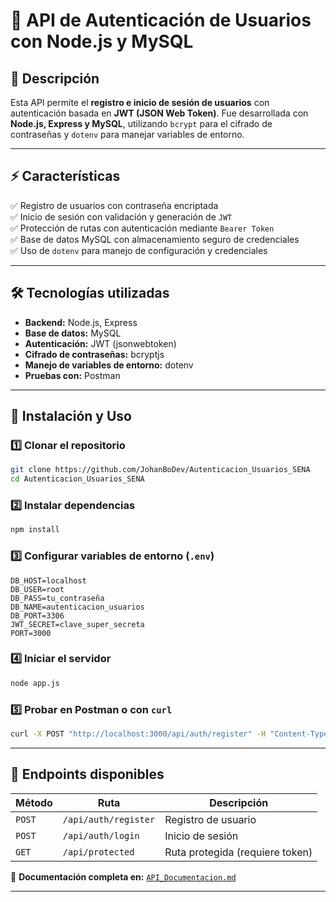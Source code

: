 # 🔐 API de Autenticación de Usuarios con Node.js y MySQL

## 📍 Descripción
Esta API permite el **registro e inicio de sesión de usuarios** con autenticación basada en **JWT (JSON Web Token)**. Fue desarrollada con **Node.js, Express y MySQL**, utilizando `bcrypt` para el cifrado de contraseñas y `dotenv` para manejar variables de entorno.

---

## ⚡ Características
✅ Registro de usuarios con contraseña encriptada  
✅ Inicio de sesión con validación y generación de `JWT`  
✅ Protección de rutas con autenticación mediante `Bearer Token`  
✅ Base de datos MySQL con almacenamiento seguro de credenciales  
✅ Uso de `dotenv` para manejo de configuración y credenciales  

---

## 🛠 Tecnologías utilizadas
- **Backend:** Node.js, Express  
- **Base de datos:** MySQL  
- **Autenticación:** JWT (jsonwebtoken)  
- **Cifrado de contraseñas:** bcryptjs  
- **Manejo de variables de entorno:** dotenv  
- **Pruebas con:** Postman  

---

## 📌 Instalación y Uso
### 1️⃣ Clonar el repositorio
```bash
git clone https://github.com/JohanBoDev/Autenticacion_Usuarios_SENA
cd Autenticacion_Usuarios_SENA
```
### 2️⃣ Instalar dependencias
```bash
npm install
```
### 3️⃣ Configurar variables de entorno (`.env`)
```env
DB_HOST=localhost
DB_USER=root
DB_PASS=tu_contraseña
DB_NAME=autenticacion_usuarios
DB_PORT=3306
JWT_SECRET=clave_super_secreta
PORT=3000
```
### 4️⃣ Iniciar el servidor
```bash
node app.js
```
### 5️⃣ Probar en Postman o con `curl`
```bash
curl -X POST "http://localhost:3000/api/auth/register" -H "Content-Type: application/json" -d "{\"name\":\"Johan Bohorquez\",\"email\":\"johan@example.com\",\"password\":\"123456\"}"
```

---

## 🚀 Endpoints disponibles
| Método | Ruta | Descripción |
|--------|------|------------|
| `POST` | `/api/auth/register` | Registro de usuario |
| `POST` | `/api/auth/login` | Inicio de sesión |
| `GET`  | `/api/protected` | Ruta protegida (requiere token) |

📄 **Documentación completa en:** [`API_Documentacion.md`](./API_Documentacion.md)

---
